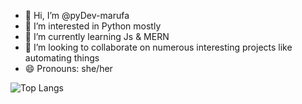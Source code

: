 - 👋 Hi, I’m @pyDev-marufa
- 👀 I’m interested in Python mostly
- 🌱 I’m currently learning Js & MERN
- 💞️ I’m looking to collaborate on numerous interesting projects like automating things
- 😄 Pronouns: she/her

![Top Langs](https://github-readme-stats.vercel.app/api/top-langs/?username=pyDev-marufa&layout=compact)
<!---!
pyDev-marufa/pyDev-marufa is a ✨ special ✨ repository because its `README.md` (this file) appears on your GitHub profile.
You can click the Preview link to take a look at your changes.
--->

